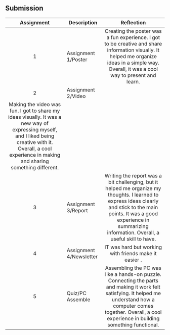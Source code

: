 ## Submission
| Assignment | Description  | Reflection |
| :-----: |  ------ | :-----: |
| 1 | Assignment 1/Poster | Creating the poster was a fun experience. I got to be creative and share information visually. It helped me organize ideas in a simple way. Overall, it was a cool way to present and learn.     |
| 2 | Assignment 2/Video | 
Making the video was fun. I got to share my ideas visually. It was a new way of expressing myself, and I liked being creative with it. Overall, a cool experience in making and sharing something different.     |
| 3 | Assignment 3/Report | Writing the report was a bit challenging, but it helped me organize my thoughts. I learned to express ideas clearly and stick to the main points. It was a good experience in summarizing information. Overall, a useful skill to have. |
| 4 | Assignment 4/Newsletter |IT was hard but working with friends make it easier . |
| 5 | Quiz/PC Assemble |Assembling the PC was like a hands-on puzzle. Connecting the parts and making it work felt satisfying. It helped me understand how a computer comes together. Overall, a cool experience in building something functional. |
